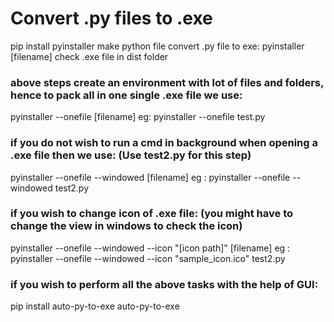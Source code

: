# Convert .py files to .exe

pip install pyinstaller
make python file
convert .py file to exe: pyinstaller [filename]
check .exe file in dist folder

### above steps create an environment with lot of files and folders, hence to pack all in one single .exe file we use:
pyinstaller --onefile [filename]
eg: pyinstaller --onefile test.py

### if you do not wish to run a cmd in background when opening a .exe file then we use: (Use test2.py for this step)
pyinstaller --onefile --windowed [filename]
eg : pyinstaller --onefile --windowed test2.py

### if you wish to change icon of .exe file: (you might have to change the view in windows to check the icon)
pyinstaller --onefile --windowed --icon "[icon path]" [filename]
eg : pyinstaller --onefile --windowed --icon "sample_icon.ico" test2.py

### if you wish to perform all the above tasks with the help of GUI:
pip install auto-py-to-exe
auto-py-to-exe